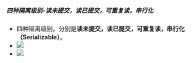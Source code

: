 ##### 四种隔离级别-读未提交，读已提交，可重复读，串行化
- 四种隔离级别。分别是**读未提交，读已提交，可重复读，串行化（Serializable）**。
- ![](attachments/Pasted%20image%2020230101210634.png)
- ![](attachments/Pasted%20image%2020230101205756.png)